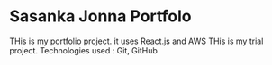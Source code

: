 # Sasanka Jonna Portfolo
THis is my portfolio project. it uses React.js and AWS
THis is my trial project.
Technologies used : Git, GitHub
